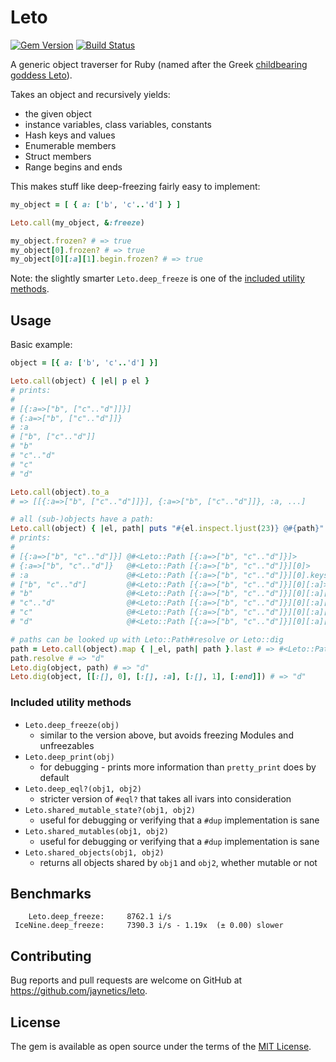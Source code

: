 # Leto

[![Gem Version](https://badge.fury.io/rb/leto.svg)](http://badge.fury.io/rb/leto)
[![Build Status](https://github.com/jaynetics/leto/workflows/tests/badge.svg)](https://github.com/jaynetics/leto/actions)

A generic object traverser for Ruby (named after the Greek [childbearing goddess Leto](https://www.theoi.com/Titan/TitanisLeto.html)).

Takes an object and recursively yields:

- the given object
- instance variables, class variables, constants
- Hash keys and values
- Enumerable members
- Struct members
- Range begins and ends

This makes stuff like deep-freezing fairly easy to implement:

```ruby
my_object = [ { a: ['b', 'c'..'d'] } ]

Leto.call(my_object, &:freeze)

my_object.frozen? # => true
my_object[0].frozen? # => true
my_object[0][:a][1].begin.frozen? # => true
```

Note: the slightly smarter `Leto.deep_freeze` is one of the [included utility methods](#included-utility-methods).

## Usage

Basic example:

```ruby
object = [{ a: ['b', 'c'..'d'] }]

Leto.call(object) { |el| p el }
# prints:
#
# [{:a=>["b", ["c".."d"]]}]
# {:a=>["b", ["c".."d"]]}
# :a
# ["b", ["c".."d"]]
# "b"
# "c".."d"
# "c"
# "d"

Leto.call(object).to_a
# => [[{:a=>["b", ["c".."d"]]}], {:a=>["b", ["c".."d"]]}, :a, ...]

# all (sub-)objects have a path:
Leto.call(object) { |el, path| puts "#{el.inspect.ljust(23)} @#{path}" }
# prints:
#
# [{:a=>["b", "c".."d"]}] @#<Leto::Path [{:a=>["b", "c".."d"]}]>
# {:a=>["b", "c".."d"]}   @#<Leto::Path [{:a=>["b", "c".."d"]}][0]>
# :a                      @#<Leto::Path [{:a=>["b", "c".."d"]}][0].keys[0]>
# ["b", "c".."d"]         @#<Leto::Path [{:a=>["b", "c".."d"]}][0][:a]>
# "b"                     @#<Leto::Path [{:a=>["b", "c".."d"]}][0][:a][0]>
# "c".."d"                @#<Leto::Path [{:a=>["b", "c".."d"]}][0][:a][1]>
# "c"                     @#<Leto::Path [{:a=>["b", "c".."d"]}][0][:a][1].begin>
# "d"                     @#<Leto::Path [{:a=>["b", "c".."d"]}][0][:a][1].end>

# paths can be looked up with Leto::Path#resolve or Leto::dig
path = Leto.call(object).map { |_el, path| path }.last # => #<Leto::Path...>
path.resolve # => "d"
Leto.dig(object, path) # => "d"
Leto.dig(object, [[:[], 0], [:[], :a], [:[], 1], [:end]]) # => "d"
```

### Included utility methods

- `Leto.deep_freeze(obj)`
  - similar to the version above, but avoids freezing Modules and unfreezables
- `Leto.deep_print(obj)`
  - for debugging - prints more information than `pretty_print` does by default
- `Leto.deep_eql?(obj1, obj2)`
  - stricter version of `#eql?` that takes all ivars into consideration
- `Leto.shared_mutable_state?(obj1, obj2)`
  - useful for debugging or verifying that a `#dup` implementation is sane
- `Leto.shared_mutables(obj1, obj2)`
  - useful for debugging or verifying that a `#dup` implementation is sane
- `Leto.shared_objects(obj1, obj2)`
  - returns all objects shared by `obj1` and `obj2`, whether mutable or not

## Benchmarks

```
    Leto.deep_freeze:     8762.1 i/s
 IceNine.deep_freeze:     7390.3 i/s - 1.19x  (± 0.00) slower
```

## Contributing

Bug reports and pull requests are welcome on GitHub at https://github.com/jaynetics/leto.

## License

The gem is available as open source under the terms of the [MIT License](https://opensource.org/licenses/MIT).
